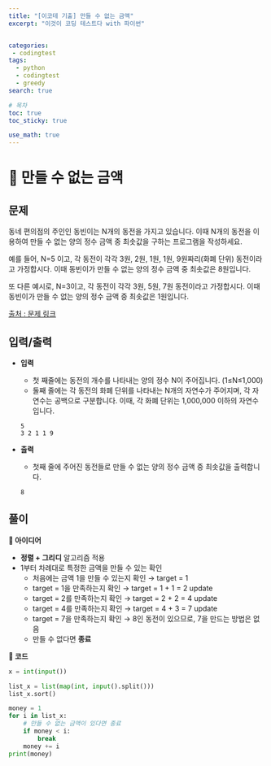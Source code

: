 ```yaml
---
title: "[이코테 기출] 만들 수 없는 금액"
excerpt: "이것이 코딩 테스트다 with 파이썬"


categories:
 - codingtest
tags:
  - python
  - codingtest
  - greedy
search: true

# 목차
toc: true  
toc_sticky: true 

use_math: true
---
```

# 🦥 만들 수 없는 금액

## 문제  
동네 편의점의 주인인 동빈이는 N개의 동전을 가지고 있습니다. 이때 N개의 동전을 이용하여 만들 수 없는 양의 정수 금액 중 최솟값을 구하는 프로그램을 작성하세요.  

예를 들어, N=5 이고, 각 동전이 각각 3원, 2원, 1원, 1원, 9원짜리(화폐 단위) 동전이라고 가정합시다. 이때 동빈이가 만들 수 없는 양의 정수 금액 중 최솟값은 8원입니다.  

또 다른 예시로, N=3이고, 각 동전이 각각 3원, 5원, 7원 동전이라고 가정합시다. 이때 동빈이가 만들 수 없는 양의 정수 금액 중 최솟값은 1원입니다.  

[출처 : 문제 링크](https://search.shopping.naver.com/book/catalog/32441237189)

## 입력/출력
- **입력**  
    - 첫 째줄에는 동전의 개수를 나타내는 양의 정수 N이 주어집니다. (1≤N≤1,000)
    - 둘째 줄에는 각 동전의 화폐 단위를 나타내는 N개의 자연수가 주어지며, 각 자연수는 공백으로 구분합니다. 이때, 각 화폐 단위는 1,000,000 이하의 자연수입니다.

    ```
    5
    3 2 1 1 9
    ```

- **출력**
    - 첫째 줄에 주어진 동전들로 만들 수 없는 양의 정수 금액 중 최솟값을 출력합니다.

    ```
    8
    ```


## 풀이
**🔎 아이디어**
  - **정렬 + 그리디** 알고리즘 적용
  - 1부터 차례대로 특정한 금액을 만들 수 있는 확인  
    - 처음에는 금액 1을 만들 수 있는지 확인 → target = 1
    - target = 1을 만족하는지 확인 → target = 1 + 1 = 2 update
    - target = 2를 만족하는지 확인 → target = 2 + 2 = 4 update
    - target = 4를 만족하는지 확인 → target = 4 + 3 = 7 update
    - target = 7을 만족하는지 확인 → 8인 동전이 있으므로, 7을 만드는 방법은 없음
    - 만들 수 없다면 **종료**

**🔎 코드**
```python
x = int(input())

list_x = list(map(int, input().split()))
list_x.sort()

money = 1
for i in list_x:
    # 만들 수 없는 금액이 있다면 종료
    if money < i:
        break
    money += i
print(money)
```